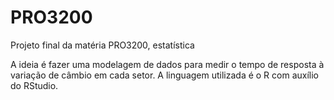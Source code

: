 # PRO3200
Projeto final da matéria PRO3200, estatística

A ideia é fazer uma modelagem de dados para medir o tempo de resposta à variação de câmbio em cada setor.
A linguagem utilizada é o R com auxílio do RStudio.
